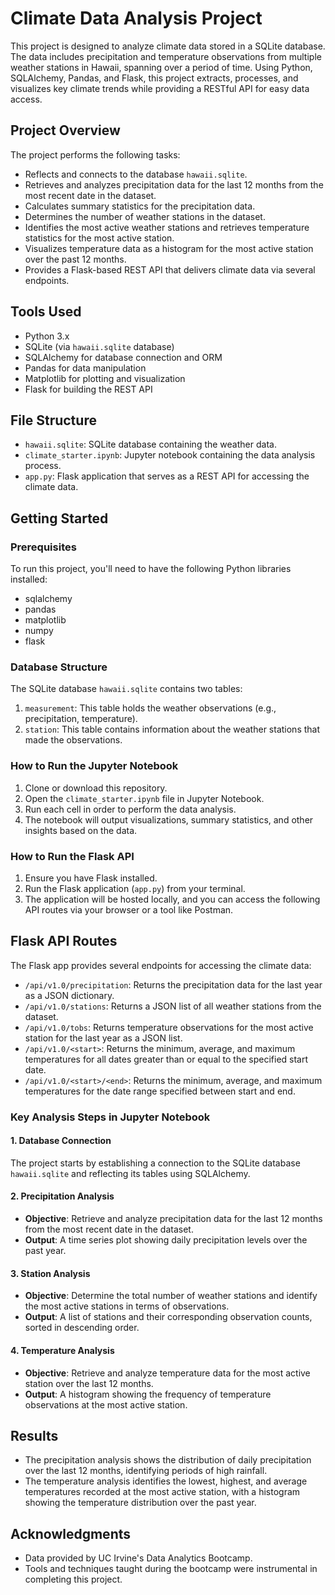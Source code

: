 # Climate Data Analysis Project

This project is designed to analyze climate data stored in a SQLite database. The data includes precipitation and temperature observations from multiple weather stations in Hawaii, spanning over a period of time. Using Python, SQLAlchemy, Pandas, and Flask, this project extracts, processes, and visualizes key climate trends while providing a RESTful API for easy data access.

## Project Overview

The project performs the following tasks:
- Reflects and connects to the database `hawaii.sqlite`.
- Retrieves and analyzes precipitation data for the last 12 months from the most recent date in the dataset.
- Calculates summary statistics for the precipitation data.
- Determines the number of weather stations in the dataset.
- Identifies the most active weather stations and retrieves temperature statistics for the most active station.
- Visualizes temperature data as a histogram for the most active station over the past 12 months.
- Provides a Flask-based REST API that delivers climate data via several endpoints.

## Tools Used

- Python 3.x
- SQLite (via `hawaii.sqlite` database)
- SQLAlchemy for database connection and ORM
- Pandas for data manipulation
- Matplotlib for plotting and visualization
- Flask for building the REST API

## File Structure

- `hawaii.sqlite`: SQLite database containing the weather data.
- `climate_starter.ipynb`: Jupyter notebook containing the data analysis process.
- `app.py`: Flask application that serves as a REST API for accessing the climate data.

## Getting Started

### Prerequisites

To run this project, you'll need to have the following Python libraries installed:
- sqlalchemy
- pandas
- matplotlib
- numpy
- flask

### Database Structure

The SQLite database `hawaii.sqlite` contains two tables:
1. `measurement`: This table holds the weather observations (e.g., precipitation, temperature).
2. `station`: This table contains information about the weather stations that made the observations.

### How to Run the Jupyter Notebook

1. Clone or download this repository.
2. Open the `climate_starter.ipynb` file in Jupyter Notebook.
3. Run each cell in order to perform the data analysis.
4. The notebook will output visualizations, summary statistics, and other insights based on the data.

### How to Run the Flask API

1. Ensure you have Flask installed.
2. Run the Flask application (`app.py`) from your terminal.
3. The application will be hosted locally, and you can access the following API routes via your browser or a tool like Postman.

## Flask API Routes

The Flask app provides several endpoints for accessing the climate data:

- `/api/v1.0/precipitation`: Returns the precipitation data for the last year as a JSON dictionary.
- `/api/v1.0/stations`: Returns a JSON list of all weather stations from the dataset.
- `/api/v1.0/tobs`: Returns temperature observations for the most active station for the last year as a JSON list.
- `/api/v1.0/<start>`: Returns the minimum, average, and maximum temperatures for all dates greater than or equal to the specified start date.
- `/api/v1.0/<start>/<end>`: Returns the minimum, average, and maximum temperatures for the date range specified between start and end.

### Key Analysis Steps in Jupyter Notebook

#### 1. Database Connection
The project starts by establishing a connection to the SQLite database `hawaii.sqlite` and reflecting its tables using SQLAlchemy.

#### 2. Precipitation Analysis
- **Objective**: Retrieve and analyze precipitation data for the last 12 months from the most recent date in the dataset.
- **Output**: A time series plot showing daily precipitation levels over the past year.

#### 3. Station Analysis
- **Objective**: Determine the total number of weather stations and identify the most active stations in terms of observations.
- **Output**: A list of stations and their corresponding observation counts, sorted in descending order.

#### 4. Temperature Analysis
- **Objective**: Retrieve and analyze temperature data for the most active station over the last 12 months.
- **Output**: A histogram showing the frequency of temperature observations at the most active station.

## Results

- The precipitation analysis shows the distribution of daily precipitation over the last 12 months, identifying periods of high rainfall.
- The temperature analysis identifies the lowest, highest, and average temperatures recorded at the most active station, with a histogram showing the temperature distribution over the past year.

## Acknowledgments

- Data provided by UC Irvine's Data Analytics Bootcamp.
- Tools and techniques taught during the bootcamp were instrumental in completing this project.

